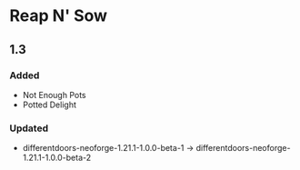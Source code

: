 # Reap N' Sow 

## 1.3

### Added
- Not Enough Pots
- Potted Delight

### Updated
- differentdoors-neoforge-1.21.1-1.0.0-beta-1 -> differentdoors-neoforge-1.21.1-1.0.0-beta-2